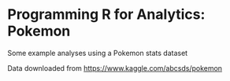 # Programming R for Analytics: Pokemon
Some example analyses using a Pokemon stats dataset

Data downloaded from https://www.kaggle.com/abcsds/pokemon 
